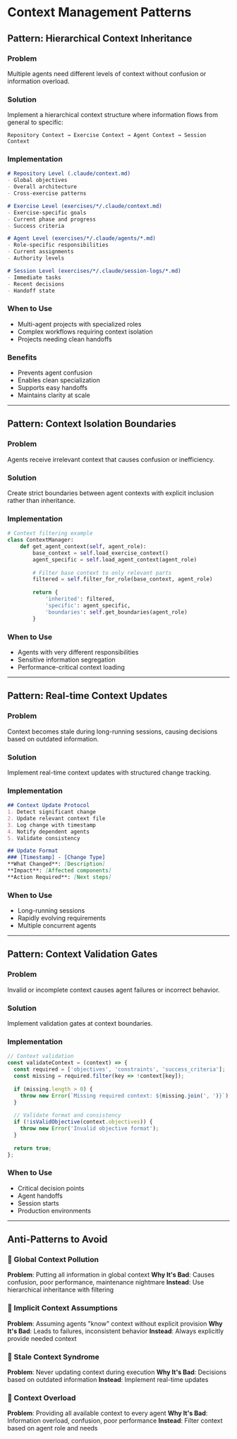 # Context Management Patterns

## Pattern: Hierarchical Context Inheritance

### Problem
Multiple agents need different levels of context without confusion or information overload.

### Solution
Implement a hierarchical context structure where information flows from general to specific:
```
Repository Context → Exercise Context → Agent Context → Session Context
```

### Implementation
```markdown
# Repository Level (.claude/context.md)
- Global objectives
- Overall architecture
- Cross-exercise patterns

# Exercise Level (exercises/*/.claude/context.md)
- Exercise-specific goals
- Current phase and progress
- Success criteria

# Agent Level (exercises/*/.claude/agents/*.md)
- Role-specific responsibilities
- Current assignments
- Authority levels

# Session Level (exercises/*/.claude/session-logs/*.md)
- Immediate tasks
- Recent decisions
- Handoff state
```

### When to Use
- Multi-agent projects with specialized roles
- Complex workflows requiring context isolation
- Projects needing clean handoffs

### Benefits
- Prevents agent confusion
- Enables clean specialization
- Supports easy handoffs
- Maintains clarity at scale

---

## Pattern: Context Isolation Boundaries

### Problem
Agents receive irrelevant context that causes confusion or inefficiency.

### Solution
Create strict boundaries between agent contexts with explicit inclusion rather than inheritance.

### Implementation
```python
# Context filtering example
class ContextManager:
    def get_agent_context(self, agent_role):
        base_context = self.load_exercise_context()
        agent_specific = self.load_agent_context(agent_role)
        
        # Filter base context to only relevant parts
        filtered = self.filter_for_role(base_context, agent_role)
        
        return {
            'inherited': filtered,
            'specific': agent_specific,
            'boundaries': self.get_boundaries(agent_role)
        }
```

### When to Use
- Agents with very different responsibilities
- Sensitive information segregation
- Performance-critical context loading

---

## Pattern: Real-time Context Updates

### Problem
Context becomes stale during long-running sessions, causing decisions based on outdated information.

### Solution
Implement real-time context updates with structured change tracking.

### Implementation
```markdown
## Context Update Protocol
1. Detect significant change
2. Update relevant context file
3. Log change with timestamp
4. Notify dependent agents
5. Validate consistency

## Update Format
### [Timestamp] - [Change Type]
**What Changed**: [Description]
**Impact**: [Affected components]
**Action Required**: [Next steps]
```

### When to Use
- Long-running sessions
- Rapidly evolving requirements
- Multiple concurrent agents

---

## Pattern: Context Validation Gates

### Problem
Invalid or incomplete context causes agent failures or incorrect behavior.

### Solution
Implement validation gates at context boundaries.

### Implementation
```javascript
// Context validation
const validateContext = (context) => {
  const required = ['objectives', 'constraints', 'success_criteria'];
  const missing = required.filter(key => !context[key]);
  
  if (missing.length > 0) {
    throw new Error(`Missing required context: ${missing.join(', ')}`);
  }
  
  // Validate format and consistency
  if (!isValidObjective(context.objectives)) {
    throw new Error('Invalid objective format');
  }
  
  return true;
};
```

### When to Use
- Critical decision points
- Agent handoffs
- Session starts
- Production environments

---

## Anti-Patterns to Avoid

### 🚫 Global Context Pollution
**Problem**: Putting all information in global context
**Why It's Bad**: Causes confusion, poor performance, maintenance nightmare
**Instead**: Use hierarchical inheritance with filtering

### 🚫 Implicit Context Assumptions
**Problem**: Assuming agents "know" context without explicit provision
**Why It's Bad**: Leads to failures, inconsistent behavior
**Instead**: Always explicitly provide needed context

### 🚫 Stale Context Syndrome
**Problem**: Never updating context during execution
**Why It's Bad**: Decisions based on outdated information
**Instead**: Implement real-time updates

### 🚫 Context Overload
**Problem**: Providing all available context to every agent
**Why It's Bad**: Information overload, confusion, poor performance
**Instead**: Filter context based on agent role and needs